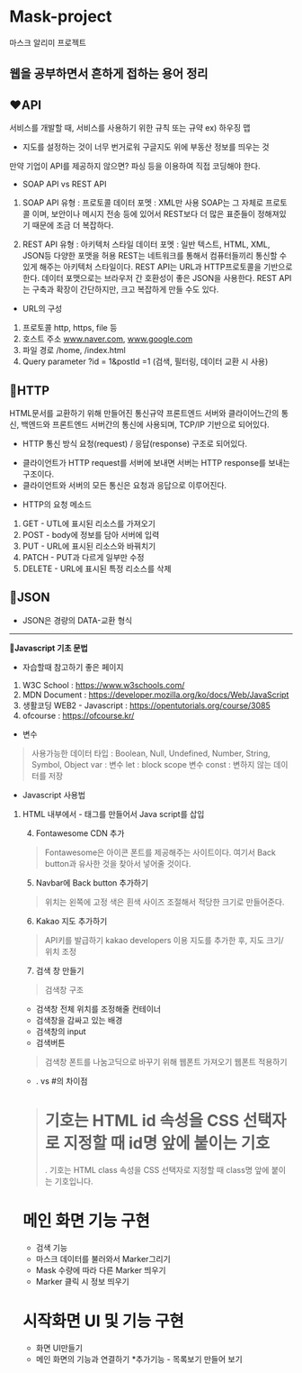 # Mask-project
마스크 알리미 프로젝트

**웹을 공부하면서 흔하게 접하는 용어 정리**
---------------------------------------------------
## ❤️API
서비스를 개발할 때, 서비스를 사용하기 위한 규칙 또는 규약
ex) 하우징 맵 
- 지도를 설정하는 것이 너무 번거로워 구글지도 위에 부동산 정보를 띄우는 것

만약 기업이 API를 제공하지 않으면?
파싱 등을 이용하여 직접 코딩해야 한다.

* SOAP API vs REST API
1. SOAP API
유형 : 프로토콜
데이터 포멧 : XML만 사용
SOAP는 그 자체로 프로토콜 이며, 보안이나 메시지 전송 등에 있어서 REST보다 더 많은 표준들이 정해져있기 때문에 조금 더 복잡하다.

2. REST API
유형 : 아키텍처 스타일
데이터 포멧 : 일반 텍스트, HTML, XML, JSON등 다양한 포맷을 허용
REST는 네트워크를 통해서 컴퓨터들끼리 통신할 수 있게 해주는 아키텍처 스타일이다.
REST API는 URL과 HTTP프로토콜을 기반으로 한다. 데이터 포맷으로는 브라우저 간 호환성이 좋은 JSON을 사용한다.
REST API는 구축과 확장이 간단하지만, 크고 복잡하게 만들 수도 있다.

* URL의 구성
1. 프로토콜  http, https, file 등
2. 호스트 주소 www.naver.com, www.google.com
3. 파일 경로 /home, /index.html
4. Query parameter ?id = 1&postld =1 (검색, 필터링, 데이터 교환 시 사용)

## 🧡HTTP
HTML문서를 교환하기 위해 만들어진 통신규약
프론트엔드 서버와 클라이어느간의 통신, 백엔드와 프론트엔드 서버간의 통신에 사용되며, TCP/IP 기반으로 되어있다.

* HTTP 통신 방식
요청(request) / 응답(response) 구조로 되어있다.
- 클라이언트가 HTTP request를 서버에 보내면 서버는 HTTP response를 보내는 구조이다.
- 클라이언트와 서버의 모든 통신은 요청과 응답으로 이루어진다.

* HTTP의 요청 메소드
1. GET - UTL에 표시된 리소스를 가져오기
2. POST - body에 정보를 담아 서버에 입력
3. PUT - URL에 표시된 리소스와 바꿔치기
4. PATCH - PUT과 다르게 일부만 수정
5. DELETE - URL에 표시된 특정 리소스를 삭제

## 💛JSON
- JSON은 경량의 DATA-교환 형식
---------------------------------------------------------------------------------
**💚Javascript 기초 문법**
* 자습할때 참고하기 좋은 페이지
1. W3C School : https://www.w3schools.com/
2. MDN Document : https://developer.mozilla.org/ko/docs/Web/JavaScript
3. 생활코딩 WEB2 - Javascript : https://opentutorials.org/course/3085
4. ofcourse : https://ofcourse.kr/

* 변수
> 사용가능한 데이터 타입 : Boolean, Null, Undefined, Number, String, Symbol, Object
> var : 변수
> let : block scope 변수
> const : 변하지 않는 데이터를 저장


* Javascript 사용법  
1. HTML 내부에서 <script> 태그내에서 사용
2. js. 파일로 만들고, <script src = "파일경로">를 사용해서 불러옴
  
* 비동기 처리
> promise 객체를 사용한다.
1. 대기
2. 이행
3. 거부

* Fetch API
1. Fetch API는 네트워크 통신을 위해서 제공되는 API이다.
2. promise객체를 반환한다.
3. request, response 라는 두 개의 객체를 사용한다.

## UI작업, Kakao Map 삽입
1. HTML 구조 만들기
>Navbar 
>Main

2. 기본으로 들어있는 스타일 제거
> 기본적으로 html, body에 margin이 들어있다.
> 그대로 나두게 되면 꽉찬 화면을 만들 수 없다.
> body, html이 전체화면을 채우도록 크기를 지정해준다.

3. Navbar 만들기
> 적당한 색깔로 만들어 준다.
> 투명도를 주어 뒤에 Map도 보일 수 있도록 해준다.

* opacity - 투명도 설정
* ctrl + shift - 주석처리 가능
* width, height - 사이즈 설정
* ex) position : absolute - 위치 설정(고정설정)
*<script></script> - 태그를 만들어서 Java script를  삽입


4. Fontawesome CDN 추가
>Fontawesome은 아이콘 폰트를 제공해주는 사이트이다.
> 여기서 Back button과 유사한 것을 찾아서 넣어줄 것이다.

5. Navbar에 Back button 추가하기
> 위치는 왼쪽에 고정
> 색은 흰색
> 사이즈 조절해서 적당한 크기로 만들어준다.

6. Kakao 지도 추가하기
> API키를 발급하기
> kakao developers 이용
> 지도를 추가한 후, 지도 크기/ 위치 조정

7. 검색 창 만들기
> 검색창 구조
* 검색창 전체 위치를 조정해줄 컨테이너
* 검색창을 감싸고 있는 배경
* 검색창의 input
* 검색버튼
> 검색창 폰트를 나눔고딕으로 바꾸기 위해 웹폰트 가져오기
> 웹폰트 적용하기

* . vs #의 차이점
> # 기호는 HTML id 속성을 CSS 선택자로 지정할 때 id명 앞에 붙이는 기호
> . 기호는 HTML class 속성을 CSS 선택자로 지정할 때 class명 앞에 붙이는 기호입니다.

# 메인 화면 기능 구현
* 검색 기능
* 마스크 데이터를 불러와서 Marker그리기
* Mask 수량에 따라 다른 Marker 띄우기
* Marker 클릭 시 정보 띄우기

# 시작화면 UI 및 기능 구현
* 화면 UI만들기
* 메인 화면의 기능과 연결하기
*추가기능 - 목록보기 만들어 보기
